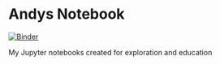 # Andys Notebook

[![Binder](https://mybinder.org/badge_logo.svg)](https://mybinder.org/v2/gh/andydevs/andys-notebook/HEAD)

My Jupyter notebooks created for exploration and education
